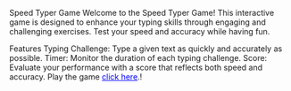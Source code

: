 Speed Typer Game
Welcome to the Speed Typer Game! This interactive game is designed to enhance your typing skills through engaging and challenging exercises. Test your speed and accuracy while having fun.

Features
Typing Challenge: Type a given text as quickly and accurately as possible.
Timer: Monitor the duration of each typing challenge.
Score: Evaluate your performance with a score that reflects both speed and accuracy.
Play the game <a href="https://manaspokhriyal.github.io/Speed-Typer/" style="color: blue;">click here</a>.!
